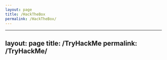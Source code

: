 ```yaml
---
layout: page
title: /HackTheBox
permalink: /HackTheBox/
---
```


---
layout: page
title: /TryHackMe
permalink: /TryHackMe/
---
